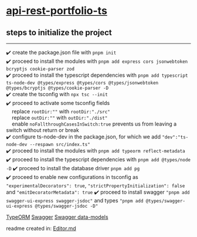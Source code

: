 # [api-rest-portfolio-ts](https://multi-j9yw.onrender.com "api-rest-portfolio-ts")

## steps to initialize the project

---

:heavy_check_mark: create the package.json file with `pnpm init`  
:heavy_check_mark: proceed to install the modules with `pnpm add express cors jsonwebtoken bcryptjs cookie-parser zod`  
:heavy_check_mark: proceed to install the typescript dependencies with `pnpm add typescript ts-node-dev @types/express @types/cors @types/jsonwebtoken @types/bcryptjs @types/cookie-parser -D`  
:heavy_check_mark: create the tsconfig with `npx tsc --init`  
:heavy_check_mark: proceed to activate some tsconfig fields  
&nbsp;&nbsp;&nbsp;&nbsp;replace `rootDir:""` with `rootDir:"./src"`  
&nbsp;&nbsp;&nbsp;&nbsp;replace `outDir:""` with `outDir:"./dist"`  
&nbsp;&nbsp;&nbsp;&nbsp;enable `noFallthroughCasesInSwitch:true` prevents us from leaving a switch without return or break  
:heavy_check_mark: configure ts-node-dev in the package.json, for which we add `"dev":"ts-node-dev --respawn src/index.ts"`  
:heavy_check_mark: proceed to install the modules with `pnpm add typeorm reflect-metadata`  
:heavy_check_mark: proceed to install the typescript dependencies with `pnpm add @types/node -D`
:heavy_check_mark: proceed to install the database driver `pnpm add pg`  
:heavy_check_mark: proceed to enable new configurations in tsconfig as `"experimentalDecorators": true`, `"strictPropertyInitialization": false` and `"emitDecoratorMetadata": true`
:heavy_check_mark: proceed to install swagger `"pnpm add swagger-ui-express swagger-jsdoc"` and types `"pnpm add @types/swagger-ui-express @types/swagger-jsdoc -D"`

[TypeORM](https://typeorm.io/ "TypeORM")
[Swagger](https://editor.swagger.io/ "Swagger")
[Swagger data-models](https://swagger.io/docs/specification/data-models/data-types/ "Swagger data-models")

readme created in: [Editor.md](https://pandao.github.io/editor.md/en.html "Editor.md")

